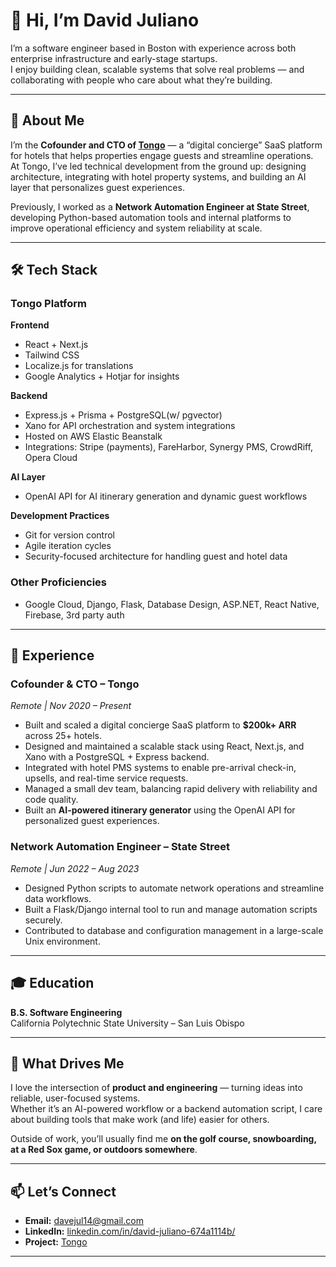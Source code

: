 # 👋 Hi, I’m David Juliano

I’m a software engineer based in Boston with experience across both enterprise infrastructure and early-stage startups.  
I enjoy building clean, scalable systems that solve real problems — and collaborating with people who care about what they’re building.

---

## 🧠 About Me

I’m the **Cofounder and CTO of [Tongo](https://tongo.app)** — a “digital concierge” SaaS platform for hotels that helps properties engage guests and streamline operations.  
At Tongo, I’ve led technical development from the ground up: designing architecture, integrating with hotel property systems, and building an AI layer that personalizes guest experiences.

Previously, I worked as a **Network Automation Engineer at State Street**, developing Python-based automation tools and internal platforms to improve operational efficiency and system reliability at scale.

---

## 🛠️ Tech Stack

### **Tongo Platform**

**Frontend**
- React + Next.js  
- Tailwind CSS  
- Localize.js for translations  
- Google Analytics + Hotjar for insights  

**Backend**
- Express.js + Prisma + PostgreSQL(w/ pgvector)
- Xano for API orchestration and system integrations
- Hosted on AWS Elastic Beanstalk  
- Integrations: Stripe (payments), FareHarbor, Synergy PMS, CrowdRiff, Opera Cloud

**AI Layer**
- OpenAI API for AI itinerary generation and dynamic guest workflows

**Development Practices**
- Git for version control  
- Agile iteration cycles  
- Security-focused architecture for handling guest and hotel data

### **Other Proficiencies**
- Google Cloud, Django, Flask, Database Design, ASP.NET, React Native, Firebase, 3rd party auth

---

## 💼 Experience

### **Cofounder & CTO – Tongo**  
_Remote | Nov 2020 – Present_  
- Built and scaled a digital concierge SaaS platform to **$200k+ ARR** across 25+ hotels.  
- Designed and maintained a scalable stack using React, Next.js, and Xano with a PostgreSQL + Express backend.  
- Integrated with hotel PMS systems to enable pre-arrival check-in, upsells, and real-time service requests.  
- Managed a small dev team, balancing rapid delivery with reliability and code quality.  
- Built an **AI-powered itinerary generator** using the OpenAI API for personalized guest experiences.  

### **Network Automation Engineer – State Street**  
_Remote | Jun 2022 – Aug 2023_  
- Designed Python scripts to automate network operations and streamline data workflows.  
- Built a Flask/Django internal tool to run and manage automation scripts securely.  
- Contributed to database and configuration management in a large-scale Unix environment.  

---

## 🎓 Education

**B.S. Software Engineering**  
California Polytechnic State University – San Luis Obispo  

---

## 💬 What Drives Me

I love the intersection of **product and engineering** — turning ideas into reliable, user-focused systems.  
Whether it’s an AI-powered workflow or a backend automation script, I care about building tools that make work (and life) easier for others.

Outside of work, you’ll usually find me **on the golf course, snowboarding, at a Red Sox game, or outdoors somewhere**.

---

## 📫 Let’s Connect

- **Email:** [davejul14@gmail.com](mailto:davejul14@gmail.com)  
- **LinkedIn:** [linkedin.com/in/david-juliano-674a1114b/](https://linkedin.com/in/david-juliano-674a1114b)  
- **Project:** [Tongo](https://tongo.app)

---
